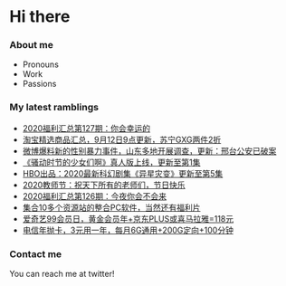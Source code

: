 # Hi there 

### About me
- Pronouns
- Work
- Passions 

### My latest ramblings
<!-- BLOGPOSTS:START -->
- [2020福利汇总第127期：你会幸运的](https://fuliba2020.net/2020127.html)
- [淘宝精选商品汇总，9月12日9点更新，苏宁GXG两件2折](https://fuliba2020.net/99.html)
- [微博爆料新的性别暴力事件，山东多地开展调查，更新：邢台公安已破案](https://fuliba2020.net/lunjian.html)
- [《骚动时节的少女们啊》真人版上线，更新至第1集](https://fuliba2020.net/saodong.html)
- [HBO出品：2020最新科幻剧集《异星灾变》更新至第5集](https://fuliba2020.net/raised-by-wolves.html)
- [2020教师节：祝天下所有的老师们，节日快乐](https://fuliba2020.net/vdd-xxx.html)
- [2020福利汇总第126期：今夜你会不会来](https://fuliba2020.net/2020126.html)
- [集合10多个资源站的整合PC软件，当然还有福利片](https://fuliba2020.net/zyplayer.html)
- [爱奇艺99会员日，黄金会员年+京东PLUS或喜马拉雅=118元](https://fuliba2020.net/iqiyi.html)
- [电信年抛卡，3元用一年，每月6G通用+200G定向+100分钟](https://fuliba2020.net/telecom-card.html)
<!-- BLOGPOSTS:END -->

### Contact me
You can reach me at twitter!
